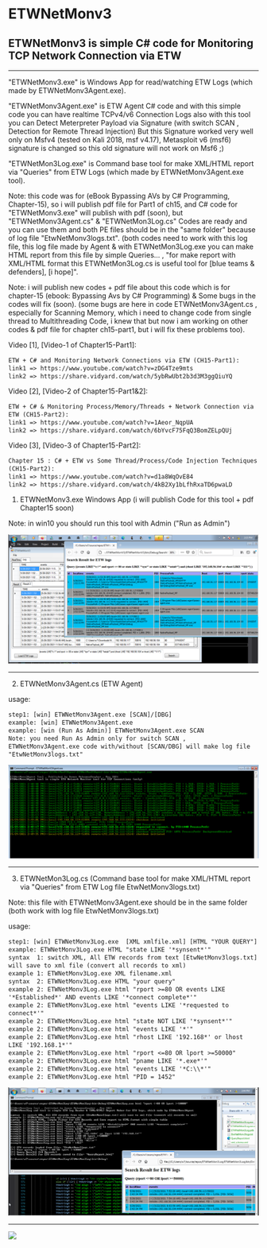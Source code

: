 # ETWNetMonv3
## ETWNetMonv3 is simple C# code for Monitoring TCP Network Connection via ETW 
-----------------
"ETWNetMonv3.exe" is Windows App for read/watching ETW Logs (which made by ETWNetMonv3Agent.exe).

"ETWNetMonv3Agent.exe" is ETW Agent C# code and with this simple code you can have realtime TCPv4/v6 Connection Logs also with this tool you can Detect Meterpreter Payload via Signature (with switch SCAN , Detection for Remote Thread Injection) But this Signature worked very well only on Msfv4 (tested on Kali 2018, msf v4.17), Metasploit v6 (msf6) signature is changed so this old signature will not work on Msf6 ;)   

"ETWNetMon3Log.exe" is Command base tool for make XML/HTML report via "Queries" from ETW Logs (which made by ETWNetMonv3Agent.exe tool).

Note: this code was for (eBook Bypassing AVs by C# Programming, Chapter-15), so i will publish pdf file for Part1 of ch15, and C# code for "ETWNetMonv3.exe" will publish with pdf (soon), but  "ETWNetMonv3Agent.cs" & "ETWNetMon3Log.cs" Codes are ready and you can use them and both PE files should be in the "same folder" because of log file "EtwNetMonv3logs.txt". (both codes need to work with this log file, this log file made by Agent & with ETWNetMon3Log.exe you can make HTML report from this file by simple Queries... , "for make report with XML/HTML format this ETWNetMon3Log.cs is useful tool for [blue teams & defenders], [i hope]".

Note: i will publish new codes + pdf file about this code which is for chapter-15 (ebook: Bypassing Avs by C# Programming) & Some bugs in the codes will fix (soon). (some bugs are here in code ETWNetMonv3Agent.cs , especially for Scanning Memory, which i need to change code from single thread to Multithreading Code, i knew that but now i am working on other codes & pdf file for chapter ch15-part1, but i will fix these problems too). 

Video [1], [Video-1 of Chapter15-Part1]: 

    ETW + C# and Monitoring Network Connections via ETW (CH15-Part1): 
    link1 => https://www.youtube.com/watch?v=zDG4Tze9mts
    link2 => https://share.vidyard.com/watch/5ybRwUbt2b3d3M3ggQiuYQ

Video [2], [Video-2 of Chapter15-Part1&2]:

    ETW + C# & Monitoring Process/Memory/Threads + Network Connection via ETW (CH15-Part2):
    link1 => https://www.youtube.com/watch?v=1Aeor_NqpUA
    link2 => https://share.vidyard.com/watch/6bYvcF75FqQ3BomZELpQUj

Video [3], [Video-3 of Chapter15-Part2]:

    Chapter 15 : C# + ETW vs Some Thread/Process/Code Injection Techniques (CH15-Part2):
    link1 => https://www.youtube.com/watch?v=d1a8WqOvE84
    link2 => https://share.vidyard.com/watch/4kB2Xy1bLfhRxaTD6pwaLD


 1. ETWNetMonv3.exe Windows App (i will publish Code for this tool + pdf Chapter15 soon) 
 
 Note: in win10 you should run this tool with Admin ("Run as Admin")
 
   ![](https://github.com/DamonMohammadbagher/ETWNetMonv3/blob/main/Pic/ETWNetMonv3.png)

 -----------------------------------------------------------    
  
  2. ETWNetMonv3Agent.cs (ETW Agent)
 
 usage: 
    
    step1: [win] ETWNetMonv3Agent.exe [SCAN]/[DBG]
    example: [win] ETWNetMonv3Agent.exe
    example: [win (Run As Admin)] ETWNetMonv3Agent.exe SCAN
    Note: you need Run As Admin only for switch SCAN , ETWNetMonv3Agent.exe code with/without [SCAN/DBG] will make log file "EtwNetMonv3logs.txt"

   ![](https://github.com/DamonMohammadbagher/ETWNetMonv3/blob/main/Pic/ETWNetMonv3_02.png)

 -----------------------------------------------------------      
  
  3. ETWNetMon3Log.cs (Command base tool for make XML/HTML report via "Queries" from ETW Log file EtwNetMonv3logs.txt)
  
  Note: this file with ETWNetMonv3Agent.exe should be in the same folder (both work with log file EtwNetMonv3logs.txt)
 
 usage: 
    
    step1: [win] ETWNetMonv3Log.exe  [XML xmlfile.xml] [HTML "YOUR QUERY"]
    example: ETWNetMonv3Log.exe HTML "state LIKE '*synsent*'"
    syntax  1: switch XML, All ETW records from text [EtwNetMonv3logs.txt] will save to xml file (convert all records to xml)
    example 1: ETWNetMonv3Log.exe XML filename.xml
    syntax  2: ETWNetMonv3Log.exe HTML "your query"
    example 2: ETWNetMonv3Log.exe html "rport >=80 OR events LIKE '*Established*' AND events LIKE '*connect complete*'"
    example 2: ETWNetMonv3Log.exe html "events LIKE '*requested to connect*'"
    example 2: ETWNetMonv3Log.exe html "state NOT LIKE '*synsent*'"
    example 2: ETWNetMonv3Log.exe html "events LIKE '*'"
    example 2: ETWNetMonv3Log.exe html "rhost LIKE '192.168*' or lhost LIKE '192.168.1*'"
    example 2: ETWNetMonv3Log.exe html "rport <=80 OR lport >=50000"
    example 2: ETWNetMonv3Log.exe html "pname LIKE '*.exe*'"
    example 2: ETWNetMonv3Log.exe html "events LIKE '*C:\\*'"
    example 2: ETWNetMonv3Log.exe html "PID = 1452"
    
   ![](https://github.com/DamonMohammadbagher/ETWNetMonv3/blob/main/Pic/ETWNetMonv3_01.png)

 -----------------------------------------------------------    
    
    
    
<p><a href="https://hits.seeyoufarm.com"><img src="https://hits.seeyoufarm.com/api/count/incr/badge.svg?url=https%3A%2F%2Fgithub.com%2FDamonMohammadbgher%2FETWNetMonv3"/></a></p>
